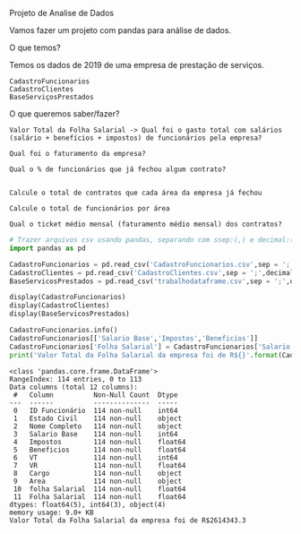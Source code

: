 Projeto de Analise de Dados

Vamos fazer um projeto com pandas para análise de dados.

O que temos?

Temos os dados de 2019 de uma empresa de prestação de serviços.

    CadastroFuncionarios
    CadastroClientes
    BaseServiçosPrestados

O que queremos saber/fazer?

    Valor Total da Folha Salarial -> Qual foi o gasto total com salários (salário + benefícios + impostos) de funcionários pela empresa?

    Qual foi o faturamento da empresa?

    Qual o % de funcionários que já fechou algum contrato?
   
  
    Calcule o total de contratos que cada área da empresa já fechou

    Calcule o total de funcionários por área

    Qual o ticket médio mensal (faturamento médio mensal) dos contratos?



```python
# Trazer arquivos csv usando pandas, separando com ssep:(,) e decimal:(,)
import pandas as pd

CadastroFuncionarios = pd.read_csv('CadastroFuncionarios.csv',sep = ';' ,decimal = ',')
CadastroClientes = pd.read_csv('CadastroClientes.csv',sep = ';',decimal = ',')
BaseServicosPrestados = pd.read_csv('trabalhodataframe.csv',sep = ';',decimal = ',')

display(CadastroFuncionarios)
display(CadastroClientes)
display(BaseServicosPrestados)

```


```python
CadastroFuncionarios.info()
CadastroFuncionarios[['Salario Base','Impostos','Beneficios']]
CadastroFuncionarios['Folha Salarial'] = CadastroFuncionarios['Salario Base'] + CadastroFuncionarios['Impostos'] + CadastroFuncionarios['Beneficios']
print('Valor Total da Folha Salarial da empresa foi de R${}'.format(CadastroFuncionarios['Folha Salarial'].sum()))
```

    <class 'pandas.core.frame.DataFrame'>
    RangeIndex: 114 entries, 0 to 113
    Data columns (total 12 columns):
     #   Column          Non-Null Count  Dtype  
    ---  ------          --------------  -----  
     0   ID Funcionário  114 non-null    int64  
     1   Estado Civil    114 non-null    object 
     2   Nome Completo   114 non-null    object 
     3   Salario Base    114 non-null    int64  
     4   Impostos        114 non-null    float64
     5   Beneficios      114 non-null    float64
     6   VT              114 non-null    int64  
     7   VR              114 non-null    float64
     8   Cargo           114 non-null    object 
     9   Area            114 non-null    object 
     10  folha Salarial  114 non-null    float64
     11  Folha Salarial  114 non-null    float64
    dtypes: float64(5), int64(3), object(4)
    memory usage: 9.0+ KB
    Valor Total da Folha Salarial da empresa foi de R$2614343.3
    
